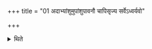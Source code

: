 +++
title = "01 अदाभ्यांशुमुपांशुपावनौ चापिसृज्य सर्वेऽध्वर्यवो"

+++

<details><summary>थिते</summary>

अदाभ्यांशुमुपांशुपावनौ चापिसृज्य सर्वेऽध्वर्यवो दिग्भ्यो महाभिषवमभिषुण्वन्ति १
</details>
